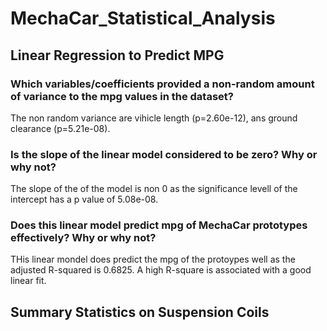 # MechaCar_Statistical_Analysis

## Linear Regression to Predict MPG

### Which variables/coefficients provided a non-random amount of variance to the mpg values in the dataset?
The non random variance are vihicle length (p=2.60e-12), ans ground clearance (p=5.21e-08).

### Is the slope of the linear model considered to be zero? Why or why not?

The slope of the of the model is non 0 as the significance levell of the intercept has a p value of 5.08e-08. 

### Does this linear model predict mpg of MechaCar prototypes effectively? Why or why not?

THis linear mondel does predict the mpg of the protoypes well as the adjusted R-squared is 0.6825. A high R-square is associated with a good linear fit.

## Summary Statistics on Suspension Coils


